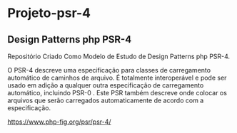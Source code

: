 # Projeto-psr-4

## Design Patterns php PSR-4 

Repositório Criado Como Modelo de Estudo de Design Patterns php PSR-4.

O PSR-4 descreve uma especificação para classes de carregamento automático de caminhos de arquivo. É totalmente interoperável e pode ser usado em adição a qualquer outra especificação de carregamento automático, incluindo PSR-0 . Este PSR também descreve onde colocar os arquivos que serão carregados automaticamente de acordo com a especificação.

https://www.php-fig.org/psr/psr-4/

